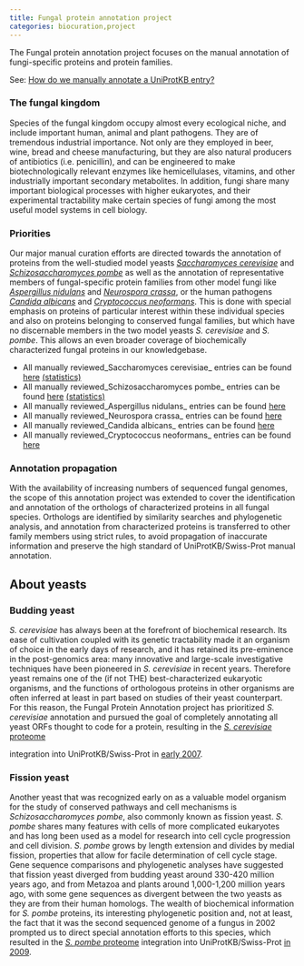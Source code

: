 ```yaml
---
title: Fungal protein annotation project
categories: biocuration,project
---
```


The Fungal protein annotation project focuses on the manual annotation of fungi-specific proteins and protein families.

See: [How do we manually annotate a UniProtKB entry?](http://www.uniprot.org/faq/45)

### The fungal kingdom

Species of the fungal kingdom occupy almost every ecological niche, and include important human, animal and plant pathogens. They are of tremendous industrial importance. Not only are they employed in beer, wine, bread and cheese manufacturing, but they are also natural producers of antibiotics (i.e. penicillin), and can be engineered to make biotechnologically relevant enzymes like hemicellulases, vitamins, and other industrially important secondary metabolites. In addition, fungi share many important biological processes with higher eukaryotes, and their experimental tractability make certain species of fungi among the most useful model systems in cell biology.

### Priorities

Our major manual curation efforts are directed towards the annotation of proteins from the well-studied model yeasts _[Saccharomyces cerevisiae](http://www.uniprot.org/taxonomy/4932)_ and _[Schizosaccharomyces pombe](http://www.uniprot.org/taxonomy/4896)_ as well as the annotation of representative members of fungal-specific protein families from other model fungi like _[Aspergillus nidulans](http://www.uniprot.org/taxonomy/162425)_ and _[Neurospora crassa](http://www.uniprot.org/taxonomy/5141)_, or the human pathogens _[Candida albicans](http://www.uniprot.org/taxonomy/5476)_ and _[Cryptococcus neoformans](http://www.uniprot.org/taxonomy/5207)_. This is done with special emphasis on proteins of particular interest within these individual species and also on proteins belonging to conserved fungal families, but which have no discernable members in the two model yeasts _S. cerevisiae_ and _S. pombe_. This allows an even broader coverage of biochemically characterized fungal proteins in our knowledgebase.

- All manually reviewed_Saccharomyces cerevisiae_ entries can be found [here](http://www.uniprot.org/uniprot/?query=organism:4932+AND+reviewed:yes) [(statistics)](http://www.uniprot.org/biocuration%5Fproject/fungi/statistics/#Saccharomycescerevisiae)
- All manually reviewed_Schizosaccharomyces pombe_ entries can be found [here](http://www.uniprot.org/uniprot/?query=organism:4896+AND+reviewed:yes) [(statistics)](http://www.uniprot.org/biocuration%5Fproject/fungi/statistics/#Schizosaccharomycespombe)
- All manually reviewed_Aspergillus nidulans_ entries can be found [here](http://www.uniprot.org/uniprot/?query=organism:162425+AND+reviewed:yes)
- All manually reviewed_Neurospora crassa_ entries can be found [here](http://www.uniprot.org/uniprot/?query=organism:5141+AND+reviewed:yes)
- All manually reviewed_Candida albicans_ entries can be found [here](http://www.uniprot.org/uniprot/?query=organism:5476+AND+reviewed:yes)
- All manually reviewed_Cryptococcus neoformans_ entries can be found [here](http://www.uniprot.org/uniprot/?query=organism:5207+AND+reviewed:yes)

### Annotation propagation

With the availability of increasing numbers of sequenced fungal genomes, the scope of this annotation project was extended to cover the identification and annotation of the orthologs of characterized proteins in all fungal species. Orthologs are identified by similarity searches and phylogenetic analysis, and annotation from characterized proteins is transferred to other family members using strict rules, to avoid propagation of inaccurate information and preserve the high standard of UniProtKB/Swiss-Prot manual annotation.

## About yeasts

### Budding yeast

_S. cerevisiae_ has always been at the forefront of biochemical research. Its ease of cultivation coupled with its genetic tractability made it an organism of choice in the early days of research, and it has retained its pre-eminence in the post-genomics area: many innovative and large-scale investigative techniques have been pioneered in _S. cerevisiae_ in recent years. Therefore yeast remains one of the (if not THE) best-characterized eukaryotic organisms, and the functions of orthologous proteins in other organisms are often inferred at least in part based on studies of their yeast counterpart. For this reason, the Fungal Protein Annotation project has prioritized _S. cerevisiae_ annotation and pursued the goal of completely annotating all yeast ORFs thought to code for a protein, resulting in the [_S. cerevisiae_ proteome](http://www.uniprot.org/uniprot/?query=taxonomy:4932%20keyword:1185)

integration into UniProtKB/Swiss-Prot in [early 2007](http://www.uniprot.org/news/2007/01/09/release).

### Fission yeast

Another yeast that was recognized early on as a valuable model organism for the study of conserved pathways and cell mechanisms is _Schizosaccharomyces pombe_, also commonly known as fission yeast. _S. pombe_ shares many features with cells of more complicated eukaryotes and has long been used as a model for research into cell cycle progression and cell division. _S. pombe_ grows by length extension and divides by medial fission, properties that allow for facile determination of cell cycle stage. Gene sequence comparisons and phylogenetic analyses have suggested that fission yeast diverged from budding yeast around 330-420 million years ago, and from Metazoa and plants around 1,000-1,200 million years ago, with some gene sequences as divergent between the two yeasts as they are from their human homologs. The wealth of biochemical information for _S. pombe_ proteins, its interesting phylogenetic position and, not at least, the fact that it was the second sequenced genome of a fungus in 2002 prompted us to direct special annotation efforts to this species, which resulted in the [_S. pombe_ proteome](http://www.uniprot.org/uniprot/?query=taxonomy:4896%20keyword:1185) integration into UniProtKB/Swiss-Prot [in 2009](http://www.uniprot.org/news/2009/05/05/release).